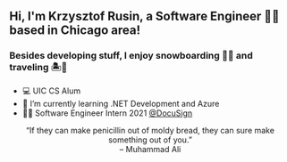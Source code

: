 ## Hi, I'm Krzysztof Rusin, a Software Engineer 👨‍💻 based in Chicago area!
### Besides developing stuff, I enjoy snowboarding 🏂🏼 and traveling 🏝️🗻
- 💻 UIC CS Alum
- 🌱 I’m currently learning .NET Development and Azure
- 👨‍💻 Software Engineer Intern 2021 [@DocuSign](www.docusign.com)

<div align="center">“If they can make penicillin out of moldy bread, they can sure make something out of you.” <br>
– Muhammad Ali
</div>

<!---
KRIS-RUSIN/KRIS-RUSIN is a ✨ special ✨ repository because its `README.md` (this file) appears on your GitHub profile.
You can click the Preview link to take a look at your changes.
--->
